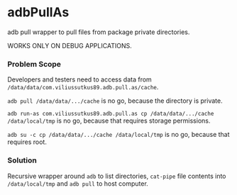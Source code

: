 # adbPullAs
adb pull wrapper to pull files from package private directories.

WORKS ONLY ON DEBUG APPLICATIONS.

### Problem Scope

Developers and testers need to access data from `/data/data/com.viliussutkus89.adb.pull.as/cache`.

`adb pull /data/data/.../cache` is no go, because the directory is private.

`adb run-as com.viliussutkus89.adb.pull.as cp /data/data/.../cache /data/local/tmp` is no go, because that requires storage permissions.

`adb su -c cp /data/data/.../cache /data/local/tmp` is no go, because that requires root.

### Solution

Recursive wrapper around `adb` to list directories, `cat-pipe` file contents into `/data/local/tmp` and `adb pull` to host computer.
